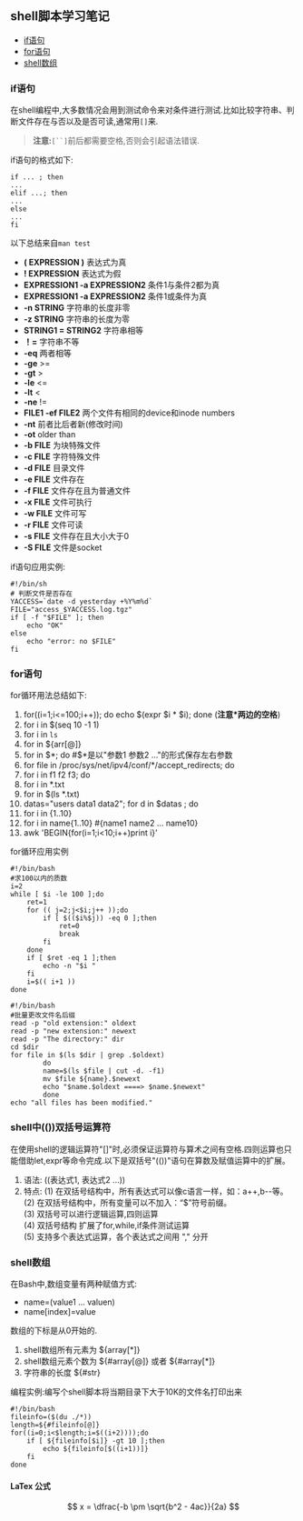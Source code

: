 ## shell脚本学习笔记

 * [if语句](#if语句)
 * [for语句](#for语句)
 * [shell数组](#shell数组)
 

### if语句

在shell编程中,大多数情况会用到测试命令来对条件进行测试.比如比较字符串、判断文件存在与否以及是否可读,通常用`[]`来.

> **注意:**`[``]`前后都需要空格,否则会引起语法错误.

if语句的格式如下:

```shell
if ... ; then
...
elif ...; then
...
else
...
fi
```

以下总结来自`man test`
 + **( EXPRESSION )**	表达式为真
 + **! EXPRESSION**		表达式为假
 + **EXPRESSION1 -a EXPRESSION2**	条件1与条件2都为真
 + **EXPRESSION1 -a EXPRESSION2**	条件1或条件为真
 + **-n STRING**		字符串的长度非零
 + **-z STRING**		字符串的长度为零
 + **STRING1 = STRING2**		字符串相等
 + **！=**		字符串不等
 + **-eq**		两者相等
 + **-ge**		>=
 + **-gt**		>
 + **-le**		<=
 + **-lt**		<
 + **-ne**		!=
 + **FILE1 -ef FILE2**	两个文件有相同的device和inode numbers
 + **-nt**		前者比后者新(修改时间)
 + **-ot**		older than
 + **-b FILE**	为块特殊文件
 + **-c FILE**	字符特殊文件
 + **-d FILE**	目录文件
 + **-e FILE**	文件存在
 + **-f FILE**	文件存在且为普通文件
 + **-x FILE**	文件可执行
 + **-w FILE**	文件可写
 + **-r FILE**	文件可读
 + **-s FILE**	文件存在且大小大于0
 + **-S FILE**	文件是socket

if语句应用实例:
```shell
#!/bin/sh
# 判断文件是否存在
YACCESS=`date -d yesterday +%Y%m%d`
FILE="access_$YACCESS.log.tgz"
if [ -f "$FILE" ]; then
	echo "OK"
else
	echo "error: no $FILE"
fi 
```

### for语句

for循环用法总结如下:

1. for((i=1;i<=100;i++)); do echo $(expr $i \* $i); done (**注意\*两边的空格**)
2. for i in $(seq 10 -1 1)
3. for i in `ls`
4. for in ${arr[@]}
5. for in $*; do #$*是以"参数1 参数2 ..."的形式保存左右参数
6. for file in /proc/sys/net/ipv4/conf/*/accept_redirects; do
7. for i in f1 f2 f3; do
8. for i in *.txt
9. for in $(ls *.txt)
10. datas="users data1 data2"; for d in $datas ; do
11. for i in {1..10}
12. for i in name{1..10}  #{name1 name2 ... name10}
13. awk 'BEGIN{for(i=1;i<10;i++)print i}'

for循环应用实例
```shell
#!/bin/bash
#求100以内的质数     
i=2      
while [ $i -le 100 ];do         
	ret=1          
	for (( j=2;j<$i;j++ ));do      
		if [ $(($i%$j)) -eq 0 ];then   
			ret=0    
			break        
		fi          
	done          
	if [ $ret -eq 1 ];then             
		echo -n "$i "         
	fi         
	i=$(( i+1 ))     
done
```

```shell
#!/bin/bash
#批量更改文件名后缀
read -p "old extension:" oldext
read -p "new extension:" newext
read -p "The directory:" dir
cd $dir
for file in $(ls $dir | grep .$oldext)
        do
        name=$(ls $file | cut -d. -f1)
        mv $file ${name}.$newext
        echo "$name.$oldext ====> $name.$newext"
        done
echo "all files has been modified."
```

### shell中(())双括号运算符

在使用shell的逻辑运算符"[]"时,必须保证运算符与算术之间有空格.四则运算也只能借助let,expr等命令完成.以下是双括号"(())"语句在算数及赋值运算中的扩展。

1. 语法:
    ((表达式1, 表达式2 ...))
2. 特点:
    (1) 在双括号结构中，所有表达式可以像c语言一样，如：a++,b--等。   
    (2) 在双括号结构中，所有变量可以不加入：“$”符号前缀。   
    (3) 双括号可以进行逻辑运算,四则运算    
    (4) 双括号结构 扩展了for,while,if条件测试运算   
    (5) 支持多个表达式运算，各个表达式之间用 "," 分开

### shell数组

在Bash中,数组变量有两种赋值方式:
 + name=(value1 ... valuen)
 + name[index]=value

数组的下标是从0开始的.

1. shell数组所有元素为 ${array[*]}
2. shell数组元素个数为 ${#array[@]} 或者 ${#array[*]}
3. 字符串的长度 ${#str}

编程实例:编写个shell脚本将当期目录下大于10K的文件名打印出来

```shell
#!/bin/bash
fileinfo=($(du ./*))
length=${#fileinfo[@]}
for((i=0;i<$length;i=$((i+2))));do
	if [ ${fileinfo[$i]} -gt 10 ];then
		echo ${fileinfo[$((i+1))]}
	fi
done
```
#### LaTex 公式
$$	x = \dfrac{-b \pm \sqrt{b^2 - 4ac}}{2a} $$
